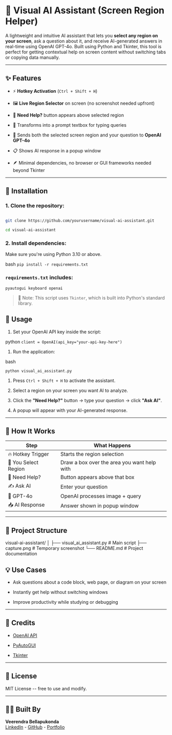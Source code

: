 # 🧠 Visual AI Assistant (Screen Region Helper)

A lightweight and intuitive AI assistant that lets you **select any region on your screen**, ask a question about it, and receive AI-generated answers in real-time using OpenAI GPT-4o. Built using Python and Tkinter, this tool is perfect for getting contextual help on screen content without switching tabs or copying data manually.

---

## ✨ Features

- ⚡ **Hotkey Activation** (`Ctrl + Shift + H`)

- 🖼️ **Live Region Selector** on screen (no screenshot needed upfront)

- 💬 **Need Help?** button appears above selected region

- 📝 Transforms into a prompt textbox for typing queries

- 🤖 Sends both the selected screen region and your question to **OpenAI GPT-4o**

- 📋 Shows AI response in a popup window

- 🪶 Minimal dependencies, no browser or GUI frameworks needed beyond Tkinter

---

## 🔧 Installation

### 1. Clone the repository:

```bash

git clone https://github.com/yourusername/visual-ai-assistant.git

cd visual-ai-assistant
```

### 2\. Install dependencies:

Make sure you're using Python 3.10 or above.

bash
`pip install -r requirements.txt`

### `requirements.txt` includes:

`pyautogui
keyboard
openai`

> 📌 Note: This script uses `Tkinter`, which is built into Python's standard library.

## 🚀 Usage

1.  Set your OpenAI API key inside the script:

python
`client = OpenAI(api_key="your-api-key-here")`

1.  Run the application:

bash

`python visual_ai_assistant.py`

1.  Press `Ctrl + Shift + H` to activate the assistant.

2.  Select a region on your screen you want AI to analyze.

3.  Click the **"Need Help?"** button → type your question → click **"Ask AI"**.

4.  A popup will appear with your AI-generated response.

---

## 📸 How It Works

| Step                 | What Happens                                |
| -------------------- | ------------------------------------------- |
| 🔥 Hotkey Trigger    | Starts the region selection                 |
| 📐 You Select Region | Draw a box over the area you want help with |
| 💬 Need Help?        | Button appears above that box               |
| ✍️ Ask AI            | Enter your question                         |
| 🧠 GPT-4o            | OpenAI processes image + query              |
| 📥 AI Response       | Answer shown in popup window                |

---

## 📂 Project Structure

visual-ai-assistant/
│
├── visual_ai_assistant.py # Main script
├── capture.png # Temporary screenshot
└── README.md # Project documentation

## 💡 Use Cases

- Ask questions about a code block, web page, or diagram on your screen

- Instantly get help without switching windows

- Improve productivity while studying or debugging

---

## 🙏 Credits

- [OpenAI API](https://platform.openai.com)

- [PyAutoGUI](https://pyautogui.readthedocs.io/)

- [Tkinter](https://docs.python.org/3/library/tkinter.html)

---

## 📜 License

MIT License -- free to use and modify.

---

## 👨‍💻 Built By

**Veerendra Bellapukonda**\
[LinkedIn](https://www.linkedin.com/in/veerendra-bellapukonda-3a1245235/) - [GitHub](github.com/bellapukondaveerendra) - [Portfolio](https://bellapukondaveerendra.github.io/my-portfolio/)
